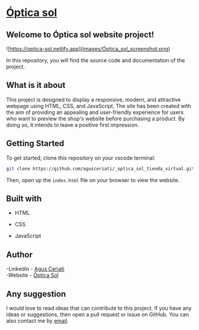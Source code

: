 # [Óptica sol](.)
## Welcome to Óptica sol website project!

![https://optica-sol.netlify.app](images/Óptica_sol_screenshot.png)

In this repository, you will find the source code and documentation of the project. 

## What is it about


This project is designed to display a responsive, modern, and attractive webpage using HTML, CSS, and JavaScript. The site has been created with the aim of providing an appealing and user-friendly experience for users who want to preview the shop's website before purchasing a product. By doing so, it intends to leave a positive first impression.

## Getting Started

To get started, clone this repository on your vscode terminal: 

```bash
git clone https://github.com/agusceriati/_optica_sol_tienda_virtual.git
```
Then, open up the `index.html` file on your browser to view the website.

## Built with

- HTML

- CSS 

- JavaScript


## Author

  -Linkedin - [Agus Ceriati](https://www.linkedin.com/in/agustín-ceriati-584235213/) <br>
  -Website - [Óptica Sol](https://optica-sol.netlify.app/)

## Any suggestion

I would love to read ideas that can contribute to this project. If you have any ideas or suggestions, then open a pull request or issue on GitHub. You can also contact me by [email](mailto:agusceriati@gmail.com).
